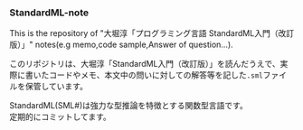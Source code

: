### StandardML-note

This is the repository of "大堀淳「プログラミング言語 StandardML入門（改訂版）」" notes(e.g memo,code sample,Answer of question...).

このリポジトリは、大堀淳「StandardML入門（改訂版）」を読んだうえで、実際に書いたコードやメモ、本文中の問いに対しての解答等を記した`.sml`ファイルを保管しています。  

StandardML(SML#)は強力な型推論を特徴とする関数型言語です。  
定期的にコミットしてます。  
